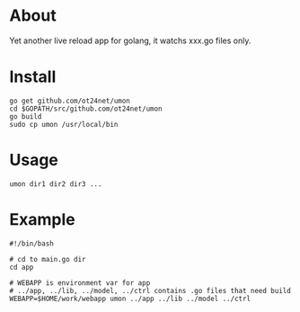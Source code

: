 # About
Yet another live reload app for golang, it watchs xxx.go files only.

# Install
```
go get github.com/ot24net/umon
cd $GOPATH/src/github.com/ot24net/umon
go build
sudo cp umon /usr/local/bin
```

# Usage
```
umon dir1 dir2 dir3 ...
```

# Example
```
#!/bin/bash

# cd to main.go dir
cd app

# WEBAPP is environment var for app
# ../app, ../lib, ../model, ../ctrl contains .go files that need build
WEBAPP=$HOME/work/webapp umon ../app ../lib ../model ../ctrl
```
  
  
